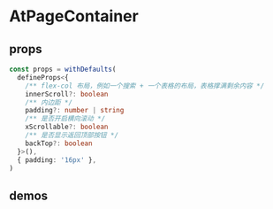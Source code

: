 # AtPageContainer

## props

```ts
const props = withDefaults(
  defineProps<{
    /** flex-col 布局，例如一个搜索 + 一个表格的布局，表格撑满剩余内容 */
    innerScroll?: boolean
    /** 内边距 */
    padding?: number | string
    /** 是否开启横向滚动 */
    xScrollable?: boolean
    /** 是否显示返回顶部按钮 */
    backTop?: boolean
  }>(),
  { padding: '16px' },
)
```

## demos

<demo src="../examples/at-page-container/basic.vue"></demo>
<demo src="../examples/at-page-container/inner-scroll.vue"></demo>
